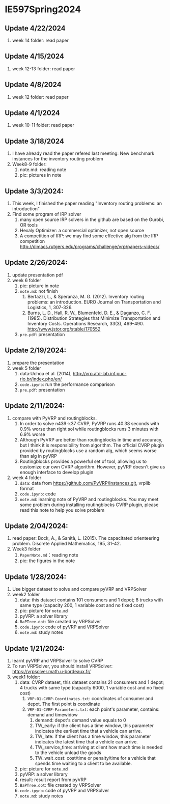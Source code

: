 # IE597Spring2024

## Update 4/22/2024
1. week 14 folder: read paper

## Update 4/15/2024
1. week 12-13 folder: read paper
## Update 4/8/2024
1. week 12 folder: read paper

## Update 4/1/2024
1. week 10-11 folder: read paper

## Update 3/18/2024
1. I have already read the paper refered last meeting: New benchmark instances for the inventory routing problem
2. Week8-9 folder:
   1. note.md: reading note
   2. pic: pictures in note 

## Update 3/3/2024:
1. This week, I finished the paper reading "Inventory routing problems: an introduction"
2. Find some program of IRP solver
   1. many open source IRP solvers in the github are based on the Gurobi, OR tools
   2. Hexaly Optimizer: a commercial optimizer, not open source
   3. A competition of IRP: we may find some effective alg from the IRP competition http://dimacs.rutgers.edu/programs/challenge/vrp/papers-videos/

## Update 2/26/2024:
1. update presentation pdf
2. week 6 folder
   1. pic: picture in note
   2. `note.md`: not finish 
      1. Bertazzi, L., & Speranza, M. G. (2012). Inventory routing problems: an introduction. EURO Journal on Transportation and Logistics, 1, 307-326.
      2. Burns, L. D., Hall, R. W., Blumenfeld, D. E., & Daganzo, C. F. (1985). Distribution Strategies that Minimize Transportation and Inventory Costs. Operations Research, 33(3), 469–490. http://www.jstor.org/stable/170552
   3. `pre.pdf`: presentation


## Update 2/19/2024:
1. prepare the presentation
2. week 5 folder
   1. data:Uchoa et al. (2014), http://vrp.atd-lab.inf.puc-rio.br/index.php/en/
   2. `code.ipynb`: run the performance comparison
   3. `pre.pdf`: presentation

## Update 2/11/2024:
1. compare with PyVRP and routingblocks.
   1. In order to solve n439-k37 CVRP, PyVRP runs 40.38 seconds with 0.9% worse than right sol while routingblocks runs 3 minutes with 6.9% worse
   2. Although PyVRP are better than routingblocks in time and accuracy, but I think it is responsibility from algorithm. The official CVRP plugin provided by routingblocks use a random alg, which seems worse than alg in pyVRP
   3. Routingblocks provides a powerful set of tool, allowing us to customize our own CVRP algorithm. However, pyVRP doesn't give us enough interface to develop plugin
2. week 4 folder
   1. `data`: data from https://github.com/PyVRP/Instances.git, vrplib format
   2. `code.ipynb`: code
   3. `note.md`: learning note of PyVRP and routingblocks. You may meet some problem during installing routingblocks CVRP plugin, please read this note to help you solve problem

## Update 2/04/2024:
1. read paper: Bock, A., & Sanità, L. (2015). The capacitated orienteering problem. Discrete Applied Mathematics, 195, 31-42.
2. Week3 folder
   1. `PaperNote.md`：reading note
   2. pic: the figures in the note

## Update 1/28/2024:
1. Use bigger dataset to solve and compare pyVRP and VRPSolver
2. week2 folder
   1. data: this dataset contains 101 consumers and 1 depot; 8 trucks with same type (capacity 200, 1 variable cost and no fixed cost)
   2. pic: picture for `note.md`
   3. pyVRP: a solver library
   4. `BaPTree.dot`: file created by VRPSolver
   5. `code.ipynb`: code of pyVRP and VRPSolver
   6. `note.md`: study notes

## Update 1/21/2024:
1. learnt pyVRP and VRPSolver to solve CVRP
2. To run VRPSolver, you should install VRPSolver: https://vrpsolver.math.u-bordeaux.fr/
3. week1 folder:
   1. data: CVRP dataset, this dataset contains 21 consumers and 1 depot; 4 trucks with same type (capacity 6000, 1 variable cost and no fixed cost)
      1.  `VRP-01-CVRP-Coordinates.txt`: coordinates of consumer and depot. The first point is coordinate
      2.  `VRP-01-CVRP-Parameters.txt`: each point's parameter, contains: demand and timewidow
          1.  demand: depot's demand value equals to 0
          2.  TW_early: if the client has a time window, this parameter indicates the earliest time that a vehicle can arrive. 
          3.  TW_late: if the client has a time window, this parameter indicates the latest time that a vehicle can arrive.
          4.  TW_service_time: arriving at client how much time is needed to the vehicle unload the goods	
          5.  TW_wait_cost: cost/time or penalty/time for a vehicle that spends time waiting to a client to be available.
   2. pic: picture for `note.md`
   3. pyVRP: a solver library
   4. result: result report from pyVRP
   5. `BaPTree.dot`: file created by VRPSolver
   6. `code.ipynb`: code of pyVRP and VRPSolver
   7. `note.md`: study notes